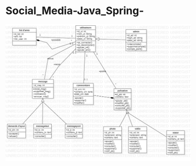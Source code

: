 # Social_Media-Java_Spring-
![alt text](https://github.com/mansour188/Social_Media-Java_Spring-/blob/b29290c00d450768608a6b3a61b6e362a851b9b5/img.jpg)

